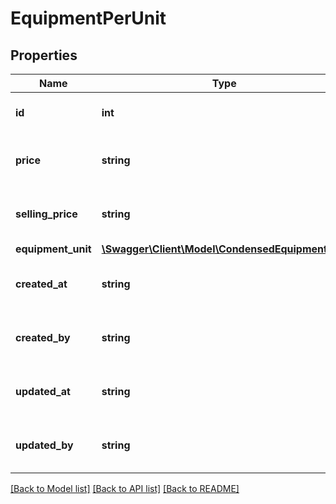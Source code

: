 # EquipmentPerUnit

## Properties
Name | Type | Description | Notes
------------ | ------------- | ------------- | -------------
**id** | **int** | ID of this equipment per unit. | [optional] 
**price** | **string** | The price of this equipment per unit. | 
**selling_price** | **string** | The selling price of this equipment per unit. | [optional] 
**equipment_unit** | [**\Swagger\Client\Model\CondensedEquipmentUnit**](CondensedEquipmentUnit.md) |  | 
**created_at** | **string** | The creation time of the entity. | [optional] 
**created_by** | **string** | The user that created the entity. | [optional] 
**updated_at** | **string** | The last updated time of the entity. | [optional] 
**updated_by** | **string** | The user that last updated the entity. | [optional] 

[[Back to Model list]](../README.md#documentation-for-models) [[Back to API list]](../README.md#documentation-for-api-endpoints) [[Back to README]](../README.md)


